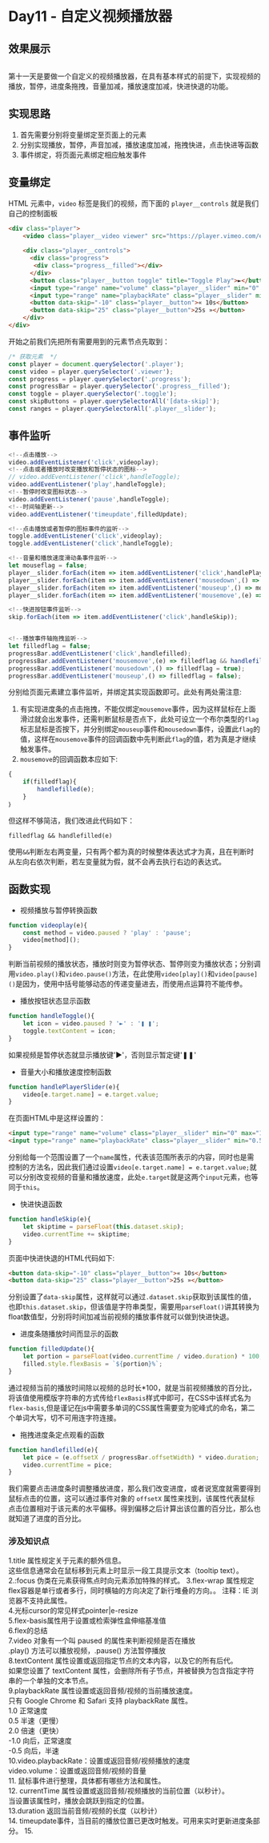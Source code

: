# Day11 - 自定义视频播放器

## 效果展示

![]()

第十一天是要做一个自定义的视频播放器，在具有基本样式的前提下，实现视频的播放，暂停，进度条拖拽，音量加减，播放速度加减，快进快退的功能。

## 实现思路
1. 首先需要分别将变量绑定至页面上的元素
2. 分别实现播放，暂停，声音加减，播放速度加减，拖拽快进，点击快进等函数
3. 事件绑定，将页面元素绑定相应触发事件

## 变量绑定
HTML 元素中，`video` 标签是我们的视频，而下面的 `player__controls` 就是我们自己的控制面板

```html
<div class="player">
    <video class="player__video viewer" src="https://player.vimeo.com/external/194837908.sd.mp4?s=c350076905b78c67f74d7ee39fdb4fef01d12420&profile_id=164"></video>
    
    <div class="player__controls">
      <div class="progress">
       <div class="progress__filled"></div>
      </div>
      <button class="player__button toggle" title="Toggle Play">►</button>
      <input type="range" name="volume" class="player__slider" min="0" max="1" step="0.05" value="1">
      <input type="range" name="playbackRate" class="player__slider" min="0.5" max="2" step="0.1" value="1">
      <button data-skip="-10" class="player__button">« 10s</button>
      <button data-skip="25" class="player__button">25s »</button>
    </div>
</div>
```

开始之前我们先把所有需要用到的元素节点先取到：

```javascript
/* 获取元素  */
const player = document.querySelector('.player');
const video = player.querySelector('.viewer');
const progress = player.querySelector('.progress');
const progressBar = player.querySelector('.progress__filled');
const toggle = player.querySelector('.toggle');
const skipButtons = player.querySelectorAll('[data-skip]');
const ranges = player.querySelectorAll('.player__slider');
```

## 事件监听

```javascript
<!--点击播放-->
video.addEventListener('click',videoplay);
<!--点击或者播放时改变播放和暂停状态的图标-->
// video.addEventListener('click',handleToggle);
video.addEventListener('play',handleToggle);
<!--暂停时改变图标状态-->
video.addEventListener('pause',handleToggle);
<!--时间轴更新-->
video.addEventListener('timeupdate',filledUpdate);

<!--点击播放或者暂停的图标事件的监听-->
toggle.addEventListener('click',videoplay);
toggle.addEventListener('click',handleToggle);

<!--音量和播放速度滑动条事件监听-->
let mouseflag = false;
player__slider.forEach(item => item.addEventListener('click',handlePlayerSlider));
player__slider.forEach(item => item.addEventListener('mousedown',() => mouseflag = true));
player__slider.forEach(item => item.addEventListener('mouseup',() => mouseflag = false));
player__slider.forEach(item => item.addEventListener('mousemove',(e) => mouseflag && handlePlayerSlider(e)));

<!--快进按钮事件监听-->
skip.forEach(item => item.addEventListener('click',handleSkip));


<!--播放事件轴拖拽监听-->
let filledflag = false;
progressBar.addEventListener('click',handlefilled);
progressBar.addEventListener('mousemove',(e) => filledflag && handlefilled(e));
progressBar.addEventListener('mousedown',() => filledflag = true);
progressBar.addEventListener('mouseup',() => filledflag = false);
```

分别给页面元素建立事件监听，并绑定其实现函数即可。此处有两处需注意:

1. 有实现进度条的点击拖拽，不能仅绑定`mousemove`事件，因为这样鼠标在上面滑过就会出发事件，还需判断鼠标是否点下，此处可设立一个布尔类型的`flag`标志鼠标是否按下，并分别绑定`mouseup`事件和`mousedown`事件，设置此`flag`的值，这样在`mousemove`事件的回调函数中先判断此`flag`的值，若为真是才继续触发事件。
2. `mousemove`的回调函数本应如下:

```javascript
{
    if(filledflag){
        handlefilled(e);
    }
｝
```
但这样不够简洁，我们改进此代码如下：

```
filledflag && handlefilled(e)
```
使用`&&`判断左右两变量，只有两个都为真的时候整体表达式才为真，且在判断时从左向右依次判断，若左变量就为假，就不会再去执行右边的表达式。

## 函数实现

* 视频播放与暂停转换函数

```Javascript
function videoplay(e){
    const method = video.paused ? 'play' : 'pause';
    video[method]();
}
```
判断当前视频的播放状态，播放时则变为暂停状态、暂停则变为播放状态；分别调用`video.play()`和`video.pause()`方法，在此使用`video[play]()`和`video[pause]()`是因为，使用中括号能够动态的传递变量进去，而使用点运算符不能传参。

* 播放按钮状态显示函数


```Javascript
function handleToggle(){
    let icon = video.paused ? '►' : '❚ ❚';
    toggle.textContent = icon;
}
```
如果视频是暂停状态就显示播放键'►'，否则显示暂定键'❚❚'

* 音量大小和播放速度控制函数

```Javascript
function handlePlayerSlider(e){
    video[e.target.name] = e.target.value;
}
```
在页面HTML中是这样设置的：


```HTML
<input type="range" name="volume" class="player__slider" min="0" max="1" step="0.05" value="1">
<input type="range" name="playbackRate" class="player__slider" min="0.5" max="2" step="0.1" value="1">
```
分别给每一个范围设置了一个`name`属性，代表该范围所表示的内容，同时也是需控制的方法名，因此我们通过设置`video[e.target.name] = e.target.value;`就可以分别改变视频的音量和播放速度，此处`e.target`就是这两个`input`元素，也等同于`this`。

* 快进快退函数

```Javascript
function handleSkip(e){
    let skiptime = parseFloat(this.dataset.skip);
    video.currentTime += skiptime;
}
```
页面中快进快退的HTML代码如下:


```HTML
<button data-skip="-10" class="player__button">« 10s</button>
<button data-skip="25" class="player__button">25s »</button>
```
分别设置了`data-skip`属性，这样就可以通过`.dataset.skip`获取到该属性的值，也即`this.dataset.skip`，但该值是字符串类型，需要用`parseFloat()`讲其转换为float数值型，分别将时间加减当前视频的播放事件就可以做到快进快退。

* 进度条随播放时间而显示的函数

```Javascript
function filledUpdate(){
    let portion = parseFloat(video.currentTime / video.duration) * 100;
    filled.style.flexBasis = `${portion}%`;
}
```
通过视频当前的播放时间除以视频的总时长*100，就是当前视频播放的百分比，将该值使用模版字符串的方式传给`flexBasis`样式中即可，在CSS中该样式名为`flex-basis`,但是谨记在js中需要多单词的CSS属性需要变为驼峰式的命名，第二个单词大写，切不可用连字符连接。

* 拖拽进度条定点观看的函数


```Javascript
function handlefilled(e){    
    let pice = (e.offsetX / progressBar.offsetWidth) * video.duration;
    video.currentTime = pice;
}
```

我们需要点击进度条时调整播放进度，那么我们改变进度，或者说宽度就需要得到鼠标点击的位置，这可以通过事件对象的 `offsetX` 属性来找到，该属性代表鼠标点击位置相对于该元素的水平偏移。得到偏移之后计算出该位置的百分比，那么也就知道了进度的百分比。


### 涉及知识点
1.title 属性规定关于元素的额外信息。  
这些信息通常会在鼠标移到元素上时显示一段工具提示文本（tooltip text）。  
2.:focus 伪类在元素获得焦点时向元素添加特殊的样式。
3.flex-wrap 属性规定flex容器是单行或者多行，同时横轴的方向决定了新行堆叠的方向。。
注释：IE 浏览器不支持此属性。    
4.光标cursor的常见样式pointer|e-resize   
5.flex-basis属性用于设置或检索弹性盒伸缩基准值  
6.flex的总结  
7.video 对象有一个叫 paused 的属性来判断视频是否在播放  
.play() 方法可以播放视频，.pause() 方法暂停播放  
8.textContent 属性设置或返回指定节点的文本内容，以及它的所有后代。  
如果您设置了 textContent 属性，会删除所有子节点，并被替换为包含指定字符串的一个单独的文本节点。  
9.playbackRate 属性设置或返回音频/视频的当前播放速度。  
只有 Google Chrome 和 Safari 支持 playbackRate 属性。  
1.0 正常速度  
0.5 半速（更慢）  
2.0 倍速（更快）  
-1.0 向后，正常速度  
-0.5 向后，半速  
10.video.playbackRate：设置或返回音频/视频播放的速度   
video.volume：设置或返回音频/视频的音量  
11. 鼠标事件进行整理，具体都有哪些方法和属性。  
12. currentTime 属性设置或返回音频/视频播放的当前位置（以秒计）。  
当设置该属性时，播放会跳跃到指定的位置。   
13.duration	返回当前音频/视频的长度（以秒计）  
14. timeupdate事件，当目前的播放位置已更改时触发。可用来实时更新进度条部分。
15. 
